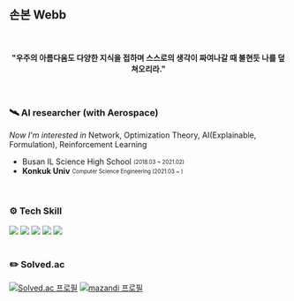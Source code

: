 <h2> 손본 Webb </h2>

<br>

<h4 align="center"> "우주의 아름다움도 다양한 지식을 접하며 스스로의 생각이 짜여나갈 때 불현듯 나를 덮쳐오리라." </h4>

<br>

<h3>🛰  AI researcher (with Aerospace)</h3>

_Now I'm interested in_ Network, Optimization Theory, AI(Explainable, Formulation), Reinforcement Learning

- Busan IL Science High School <sub><sup> (2018.03 ~ 2021.02) </sup></sub>
- **Konkuk Univ** <sub><sup>Computer Science Engineering (2021.03 ~ )</sup></sub>

<br>

<div>
  <h3>⚙️ Tech Skill</h3>
    <img src="https://img.shields.io/badge/Python-3776AB?style=for-the-badge&logo=Python&logoColor=white">  
    <img src="https://img.shields.io/badge/PyTorch-EE4C2C?style=for-the-badge&logo=PyTorch&logoColor=white"/>
    <img src="https://img.shields.io/badge/CV-YOLO-green?style=flat-square&logo">
    <img src="https://img.shields.io/badge/RL-DQN-blue?style=flat-square&logo">
    <img src="https://img.shields.io/badge/RL-PPO-blue?style=flat-square&logo">
</div> 
  

<br>

<div>
 <h3>✏️ Solved.ac</h3>
  
[![Solved.ac 프로필](http://mazassumnida.wtf/api/v2/generate_badge?boj=jwst0210)](https://solved.ac/jwst0210)
[![mazandi 프로필](http://mazandi.herokuapp.com/api?handle=jwst0210&theme=cold)](https://solved.ac/jwst0210)
  
</div>
